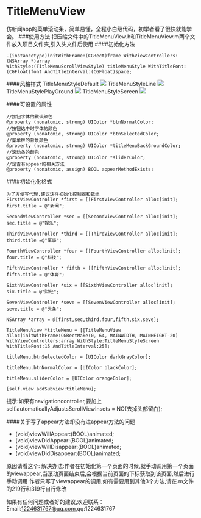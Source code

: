 # TitleMenuView
  仿新闻app的菜单滚动条，简单易懂，全程小白级代码，初学者看了很快就能学会。
###使用方法
  把压缩文件中的TitleMenuView.h和TitleMenuView.m两个文件放入项目文件夹,引入头文件后使用
####初始化方法
``` 
-(instancetype)initWithFrame:(CGRect)frame WithViewControllers:(NSArray *)array 
WithStyle:(TitleMenuScrollViewStyle) titleMenuStyle WithTitleFont:(CGFloat)font AndTitleInterval:(CGFloat)space;
```
####风格样式
TitleMenuStyleDefault
![](https://github.com/luo12389/TitleMenuView/blob/master/gif/default.gif)
TitleMenuStyleLine
![](https://github.com/luo12389/TitleMenuView/blob/master/gif/line.gif)
TitleMenuStylePlayGround
![](https://github.com/luo12389/TitleMenuView/blob/master/gif/playground.gif)
TitleMenuStyleScreen
![](https://github.com/luo12389/TitleMenuView/blob/master/gif/screen.gif)

####可设置的属性
```
//按钮字体的默认颜色
@property (nonatomic, strong) UIColor *btnNormalColor;
//按钮选中时字体的颜色
@property (nonatomic, strong) UIColor *btnSelectedColor;
//菜单栏的背景颜色
@property (nonatomic, strong) UIColor *titleMenuBackGroundColor;
//滚动条的颜色
@property (nonatomic, strong) UIColor *sliderColor;
//是否有appear的相关方法
@property (nonatomic, assign) BOOL appearMethodExists;
```

####初始化化格式
```
为了方便写代理,建议这样初始化控制器和数组
FirstViewController *first = [[FirstViewController alloc]init];
first.title = @"新闻";

SecondViewController *sec = [[SecondViewController alloc]init];
sec.title = @"娱乐";

ThirdViewController *third = [[ThirdViewController alloc]init];
third.title =@"军事";

FourthViewController *four = [[FourthViewController alloc]init];
four.title = @"科技";

FifthViewController * fifth = [[FifthViewController alloc]init];
fifth.title = @"体育";

SixthViewController *six = [[SixthViewController alloc]init];
six.title = @"财经";

SevenViewController *seve = [[SevenViewController alloc]init];
seve.title = @"头条";

NSArray *array = @[first,sec,third,four,fifth,six,seve];

TitleMenuView *titleMenu = [[TitleMenuView alloc]initWithFrame:CGRectMake(0, 64, MAINWIDTH, MAINHEIGHT-20) WithViewControllers:array WithStyle:TitleMenuStyleScreen WithTitleFont:15 AndTitleInterval:25];

titleMenu.btnSelectedColor = [UIColor darkGrayColor];

titleMenu.btnNormalColor = [UIColor blackColor];

titleMenu.sliderColor = [UIColor orangeColor];

[self.view addSubview:titleMenu];

```
提示:如果有navigationcontroller,要加上self.automaticallyAdjustsScrollViewInsets = NO(去掉头部留白);

####关于写了appear方法却没有进appear方法的问题
- (void)viewWillAppear:(BOOL)animated;  
- (void)viewDidAppear:(BOOL)animated;     
- (void)viewWillDisappear:(BOOL)animated; 
- (void)viewDidDisappear:(BOOL)animated;

原因请看这个:
解决办法:作者在初始化第一个页面的时候,就手动调用第一个页面的viewappear,当滚动页面结束后,会根据当前页面的下标获取到该页面,然后进行手动调用
作者只写了viewappear的调用,如有需要用到其他3个方法,请在.m文件的219行和319行自行修改



如果有任何问题或者好的建议,欢迎联系：Email:<1224631767@qq.com>,qq:1224631767
